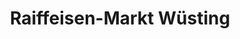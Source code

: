---
title: "Raiffeisen-Markt Wüsting"
url: /hude-oldenburg/raiffeisen-markt-wuesting/
shop: Baumarkt
---